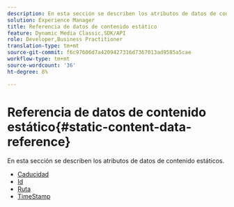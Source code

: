 ```yaml
---
description: En esta sección se describen los atributos de datos de contenido estáticos.
solution: Experience Manager
title: Referencia de datos de contenido estático
feature: Dynamic Media Classic,SDK/API
role: Developer,Business Practitioner
translation-type: tm+mt
source-git-commit: f6c97606d7a4209427316d7367013ad9585a5cae
workflow-type: tm+mt
source-wordcount: '36'
ht-degree: 8%

---
```



# Referencia de datos de contenido estático{#static-content-data-reference}

En esta sección se describen los atributos de datos de contenido estáticos.

* [Caducidad](r-expiration-static.md)
* [Id](r-id-static.md)
* [Ruta](r-path-static.md)
* [TimeStamp](r-timestamp-static.md)

